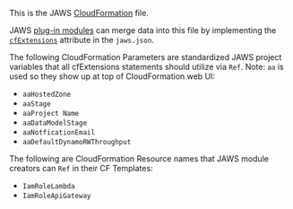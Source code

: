 This is the JAWS [CloudFormation](https://aws.amazon.com/cloudformation/) file.

JAWS [plug-in modules](./jaws-json.md#jaws-plug-in-module) can merge data into this file by implementing the [`cfExtensions`](docs/jaws-json.md#cfextensions-attributes) attribute in the `jaws.json`.


The following CloudFormation Parameters are standardized JAWS project variables that all cfExtensions statements should utilize via `Ref`.  Note: `aa` is used so they show up at top of CloudFormation web UI:

* `aaHostedZone`
* `aaStage`
* `aaProject Name`
* `aaDataModelStage`
* `aaNotficationEmail`
* `aaDefaultDynamoRWThroughput`

The following are CloudFormation Resource names that JAWS module creators can `Ref` in their CF Templates:

* `IamRoleLambda`
* `IamRoleApiGateway`
